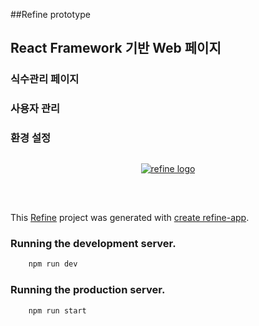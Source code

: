 ##Refine prototype
## React Framework 기반 Web 페이지
### 식수관리 페이지 
### 사용자 관리
### 환경 설정

<div align="center" style="margin: 30px;">
    <a href="https://refine.dev">
    <img alt="refine logo" src="https://refine.ams3.cdn.digitaloceanspaces.com/readme/refine-readme-banner.png">
    </a>
</div>
<br/>

This [Refine](https://github.com/refinedev/refine) project was generated with [create refine-app](https://github.com/refinedev/refine/tree/master/packages/create-refine-app).



### Running the development server.

```bash
    npm run dev
```
### Running the production server.

```bash
    npm run start
```


